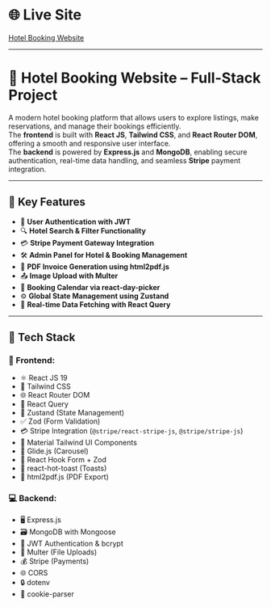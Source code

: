 # 🌐 Live Site  
[Hotel Booking Website](https://hotel-booking-green-ten.vercel.app)

---

# 🏨 Hotel Booking Website – Full-Stack Project

A modern hotel booking platform that allows users to explore listings, make reservations, and manage their bookings efficiently.  
The **frontend** is built with **React JS**, **Tailwind CSS**, and **React Router DOM**, offering a smooth and responsive user interface.  
The **backend** is powered by **Express.js** and **MongoDB**, enabling secure authentication, real-time data handling, and seamless **Stripe** payment integration.

---

## 🔑 Key Features

- 🔐 **User Authentication with JWT**
- 🔍 **Hotel Search & Filter Functionality**
- 💳 **Stripe Payment Gateway Integration**
- 🛠️ **Admin Panel for Hotel & Booking Management**
- 🧾 **PDF Invoice Generation using html2pdf.js**
- 📤 **Image Upload with Multer**
- 📅 **Booking Calendar via react-day-picker**
- ⚙️ **Global State Management using Zustand**
- 🔁 **Real-time Data Fetching with React Query**

---

## 🧩 Tech Stack

### 🚀 Frontend:

- ⚛️ React JS 19  
- 🎨 Tailwind CSS  
- 🌐 React Router DOM  
- 🔄 React Query  
- 🧠 Zustand (State Management)  
- ✅ Zod (Form Validation)  
- 💳 Stripe Integration (`@stripe/react-stripe-js`, `@stripe/stripe-js`)  
- 🧩 Material Tailwind UI Components  
- 🎠 Glide.js (Carousel)  
- 📝 React Hook Form + Zod  
- 🔔 react-hot-toast (Toasts)  
- 📄 html2pdf.js (PDF Export)  

### 💻 Backend:

- 🖥️ Express.js  
- 🗃️ MongoDB with Mongoose  
- 🔐 JWT Authentication & bcrypt  
- 📁 Multer (File Uploads)  
- 💰 Stripe (Payments)  
- 🌐 CORS  
- 🔒 dotenv  
- 🍪 cookie-parser  

